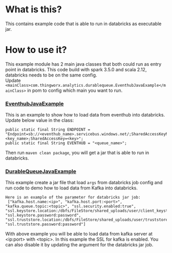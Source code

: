 # What is this?
This contains example code that is able to run in databricks as executable jar.

# How to use it?
This example module has 2 main java classes that both could run as entry point in databricks.  This code build with spark 3.5.0 and 
scala 2.12, databricks needs to be on the same config.    
Update `<mainClass>com.thingworx.analytics.durablequeue.EventhubJavaExample</mainClass>` in pom to config which main you want to run.

### [EventhubJavaExample](src/main/java/com/thingworx/analytics/durablequeue/EventhubJavaExample.java)  
This is an example to show how to load data from eventhub into databricks.  
Update below value in the class:
```
public static final String ENDPOINT = "Endpoint=sb://<eventhub_name>.servicebus.windows.net/;SharedAccessKeyName=<key_name>;SharedAccessKey=<key>";
public static final String EVENTHUB = "<queue_name>";
```
Then run `maven clean package`, you will get a jar that is able to run in databricks.  

### [DurableQueueJavaExample](src/main/java/com/thingworx/analytics/durablequeue/DurableQueueJavaExample.java)  
This example create a jar file that load `args` from databricks job config and run code to demo how to load data from Kafka into 
databricks.
```
Here is an example of the parameter for databricks jar job:
 ["kafka.host.name:<ip>", "kafka.host.port:<port>", "kafka.queue.topic:<topic>", "ssl.security.enabled:true", "ssl.keystore.location:/dbfs/FileStore/shared_uploads/user/client_keystore.jks", "ssl.keystore.password:password", "ssl.truststore.location:/dbfs/FileStore/shared_uploads/user/truststore", "ssl.truststore.password:password"]
```
With above example you will be able to load data from kafka server at \<ip:port\> with \<topic\>. In this example the SSL for kafka is 
enabled. You can also disable it by updating the argument for the databricks jar job.